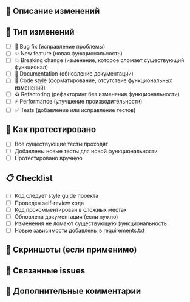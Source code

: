 ## 🎯 Описание изменений

<!-- Четко опишите, что именно изменилось в этом PR -->

## 🔧 Тип изменений

- [ ] 🐛 Bug fix (исправление проблемы)
- [ ] ✨ New feature (новая функциональность)
- [ ] 💥 Breaking change (изменение, которое сломает существующий функционал)
- [ ] 📝 Documentation (обновление документации)
- [ ] 🎨 Code style (форматирование, отсутствие функциональных изменений)
- [ ] ♻️ Refactoring (рефакторинг без изменения функциональности)
- [ ] ⚡ Performance (улучшение производительности)
- [ ] ✅ Tests (добавление или исправление тестов)

## 🧪 Как протестировано

- [ ] Все существующие тесты проходят
- [ ] Добавлены новые тесты для новой функциональности
- [ ] Протестировано вручную

<!-- Опишите, как вы тестировали изменения -->

## 📋 Checklist

- [ ] Код следует style guide проекта
- [ ] Проведен self-review кода
- [ ] Код прокомментирован в сложных местах
- [ ] Обновлена документация (если нужно)
- [ ] Изменения не ломают существующую функциональность
- [ ] Новые зависимости добавлены в requirements.txt

## 📸 Скриншоты (если применимо)

<!-- Добавьте скриншоты для UI изменений -->

## 🔗 Связанные issues

<!-- Укажите связанные issues: "Closes #123" или "Fixes #456" -->

## 💬 Дополнительные комментарии

<!-- Любая дополнительная информация для ревьюеров -->
